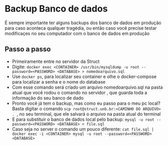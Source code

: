 # Backup Banco de dados
É sempre importante ter alguns backups dos banco de dados em produção para caso aconteca qualquer tragédia,
ou então caso você precise testar modificaçes no seu computador com o banco de dados em produção

## Passo a passo
- Primeiramente entre no servidor da Struct
- Digite: ```docker exec <CONTAINER> /usr/bin/mysqldump -u root --password=<PASSWORD> <DATABASE> > nomedoarquivo.sql ```
- Use ```docker ps```, para localizar seu container e olhe o docker-compose para localizar a senha e o nome do database
- Com esse comando será criado um arquivo nomedoarquivo.sql na pasta atual que você rodou o comando no servidor
, que guarda toda a informação do seu banco de dado
- Pronto você já tem o backup, mas como eu passo para o meu pc local? Basta digitar o comando 
```scp root@struct.unb.br:<CAMINHO DO ARQUIVO> . ```, no seu terminal, que ele salvará o arquivo na pasta atual do terminal
- E para substituir o banco de dados local pelo backup: ```mysql -u root --password=<PASSWORD> <DATABASE> < file.sql```
- Caso seja no server o comando  um pouco diferente: ```cat file.sql | docker exec -i <CONTAINER> mysql -u root --password=<PASSWORD> <DATABASE>```
